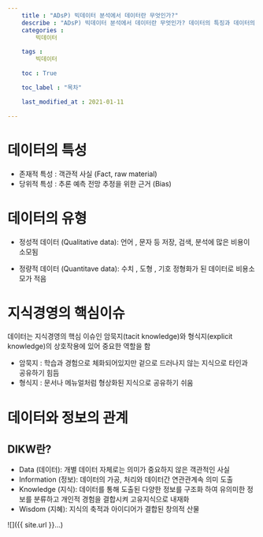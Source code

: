 ```yaml
---
    title : "ADsP) 빅데이터 분석에서 데이터란 무엇인가?"
    describe : "ADsP) 빅데이터 분석에서 데이터란 무엇인가? 데이터의 특징과 데이터의 유형 DIKW 피라미드 등에 대한 설명"
    categories : 
        빅데이터   

    tags :
        빅데이터

    toc : True

    toc_label : "목차"        

    last_modified_at : 2021-01-11

---
```


# 데이터의 특성

* 존재적 특성 : 객관적 사실 (Fact, raw material)
* 당위적 특성 : 추론 예측 전망 추정을 위한 근거 (Bias)

# 데이터의 유형

* 정성적 데이터 (Qualitative data): 언어 , 문자 등
<t>저장, 검색, 분석에 많은 비용이 소모됨

* 정량적 데이터 (Quantitave data): 수치 , 도형 , 기호
<t> 정형화가 된 데이터로 비용소모가 적음

# 지식경영의 핵심이슈
데이터는 지식경영의 핵심 이슈인 암묵지(tacit knowledge)와 형식지(explicit knowledge)의 상호작용에 있어 중요한 역할을 함

* 암묵지 : 학습과 경험으로 체화되어있지만 겉으로 드러나지 않는 지식으로 타인과 공유하기 힘듬
* 형식지 : 문서나 메뉴얼처럼 형상화된 지식으로 공유하기 쉬움

# 데이터와 정보의 관계

## DIKW란?

* Data (데이터): 개별 데이터 자체로는 의미가 중요하지 않은 객관적인 사실
* Information (정보): 데이터의 가공, 처리와 데이터간 연관관계속 의미 도출
* Knowledge (지식): 데이터를 통해 도출된 다양한 정보를 구조화 하여 유의미한 정보를 분류하고 개인적 경험을 결합시켜 고유지식으로 내재화
* Wisdom (지혜): 지식의 축적과 아이디어가 결합된 창의적 산물

![]({{ site.url }}...)


